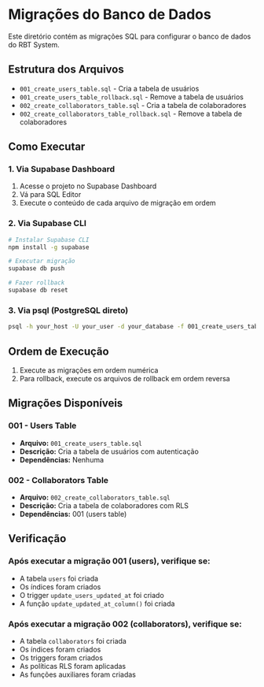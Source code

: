 # Migrações do Banco de Dados

Este diretório contém as migrações SQL para configurar o banco de dados do RBT System.

## Estrutura dos Arquivos

- `001_create_users_table.sql` - Cria a tabela de usuários
- `001_create_users_table_rollback.sql` - Remove a tabela de usuários
- `002_create_collaborators_table.sql` - Cria a tabela de colaboradores
- `002_create_collaborators_table_rollback.sql` - Remove a tabela de colaboradores

## Como Executar

### 1. Via Supabase Dashboard
1. Acesse o projeto no Supabase Dashboard
2. Vá para SQL Editor
3. Execute o conteúdo de cada arquivo de migração em ordem

### 2. Via Supabase CLI
```bash
# Instalar Supabase CLI
npm install -g supabase

# Executar migração
supabase db push

# Fazer rollback
supabase db reset
```

### 3. Via psql (PostgreSQL direto)
```bash
psql -h your_host -U your_user -d your_database -f 001_create_users_table.sql
```

## Ordem de Execução

1. Execute as migrações em ordem numérica
2. Para rollback, execute os arquivos de rollback em ordem reversa

## Migrações Disponíveis

### 001 - Users Table
- **Arquivo:** `001_create_users_table.sql`
- **Descrição:** Cria a tabela de usuários com autenticação
- **Dependências:** Nenhuma

### 002 - Collaborators Table
- **Arquivo:** `002_create_collaborators_table.sql`
- **Descrição:** Cria a tabela de colaboradores com RLS
- **Dependências:** 001 (users table)

## Verificação

### Após executar a migração 001 (users), verifique se:
- A tabela `users` foi criada
- Os índices foram criados
- O trigger `update_users_updated_at` foi criado
- A função `update_updated_at_column()` foi criada

### Após executar a migração 002 (collaborators), verifique se:
- A tabela `collaborators` foi criada
- Os índices foram criados
- Os triggers foram criados
- As políticas RLS foram aplicadas
- As funções auxiliares foram criadas
